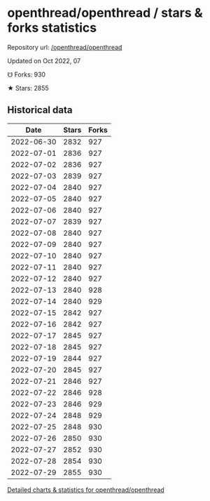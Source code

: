 # openthread/openthread / stars & forks statistics

Repository url: [/openthread/openthread](https://github.com/openthread/openthread)

Updated on Oct 2022, 07

☋ Forks: 930

★ Stars: 2855

## Historical data
| Date | Stars | Forks |
|------|-------|-------|
| 2022-06-30 | 2832 | 927 | 
| 2022-07-01 | 2836 | 927 | 
| 2022-07-02 | 2836 | 927 | 
| 2022-07-03 | 2839 | 927 | 
| 2022-07-04 | 2840 | 927 | 
| 2022-07-05 | 2840 | 927 | 
| 2022-07-06 | 2840 | 927 | 
| 2022-07-07 | 2839 | 927 | 
| 2022-07-08 | 2840 | 927 | 
| 2022-07-09 | 2840 | 927 | 
| 2022-07-10 | 2840 | 927 | 
| 2022-07-11 | 2840 | 927 | 
| 2022-07-12 | 2840 | 927 | 
| 2022-07-13 | 2840 | 928 | 
| 2022-07-14 | 2840 | 929 | 
| 2022-07-15 | 2842 | 927 | 
| 2022-07-16 | 2842 | 927 | 
| 2022-07-17 | 2845 | 927 | 
| 2022-07-18 | 2845 | 927 | 
| 2022-07-19 | 2844 | 927 | 
| 2022-07-20 | 2845 | 927 | 
| 2022-07-21 | 2846 | 927 | 
| 2022-07-22 | 2846 | 928 | 
| 2022-07-23 | 2846 | 929 | 
| 2022-07-24 | 2848 | 929 | 
| 2022-07-25 | 2848 | 930 | 
| 2022-07-26 | 2850 | 930 | 
| 2022-07-27 | 2852 | 930 | 
| 2022-07-28 | 2854 | 930 | 
| 2022-07-29 | 2855 | 930 | 


[Detailed charts & statistics for openthread/openthread](https://reviewgithub.com/rep/openthread/openthread)
